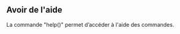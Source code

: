 ## Avoir de l'aide

La commande "help()" permet d’accéder à l'aide des commandes.

```python


```

```python

```

```python

```

